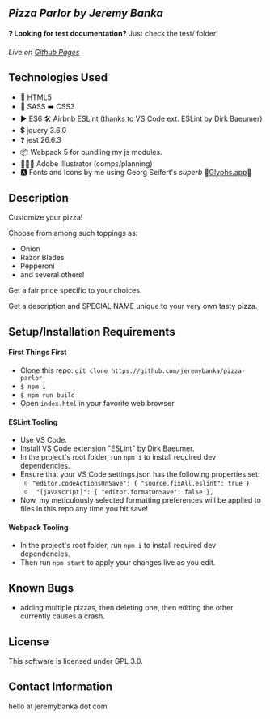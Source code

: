 ## _Pizza Parlor by Jeremy Banka_

**❓ Looking for test documentation?** Just check the test/ folder!

_Live on [Github Pages](https://jeremybanka.github.io/pizza-parlor)_


## Technologies Used

* 📄 HTML5
* 💅 SASS ➡️ CSS3
* ▶️ ES6 🛠 Airbnb ESLint (thanks to VS Code ext. ESLint by Dirk Baeumer)
* 💲 jquery 3.6.0
* ❓ jest 26.6.3
* 📦 Webpack 5 for bundling my js modules.
* 👨🏻‍🎨 Adobe Illustrator (comps/planning)
* 🅰️ Fonts and Icons by me using Georg Seifert's _superb_ 💚[Glyphs.app](https://glyphsapp.com)💚

## Description

Customize your pizza!

Choose from among such toppings as:
* Onion
* Razor Blades
* Pepperoni
* and several others!

Get a fair price specific to your choices.

Get a description and SPECIAL NAME unique to your very own tasty pizza.

## Setup/Installation Requirements

#### First Things First
* Clone this repo: `git clone https://github.com/jeremybanka/pizza-parlor`
* `$ npm i`
* `$ npm run build`
* Open `index.html` in your favorite web browser

#### ESLint Tooling
* Use VS Code.
* Install VS Code extension "ESLint" by Dirk Baeumer.
* In the project's root folder, run `npm i` to install required dev dependencies.
* Ensure that your VS Code settings.json has the following properties set:
  + `"editor.codeActionsOnSave": { "source.fixAll.eslint": true } `
  + ` "[javascript]": { "editor.formatOnSave": false },`
* Now, my meticulously selected formatting preferences will be applied to files in this repo any time you hit save!

#### Webpack Tooling
* In the project's root folder, run `npm i` to install required dev dependencies.
* Then run `npm start` to apply your changes live as you edit.

## Known Bugs

* adding multiple pizzas, then deleting one, then editing the other currently causes a crash.

## License

This software is licensed under GPL 3.0.

## Contact Information

hello at jeremybanka dot com